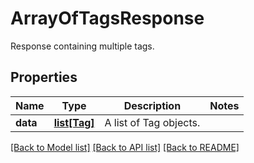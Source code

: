 # ArrayOfTagsResponse

Response containing multiple tags.
## Properties
Name | Type | Description | Notes
------------ | ------------- | ------------- | -------------
**data** | [**list[Tag]**](Tag.md) | A list of Tag objects. | 

[[Back to Model list]](../README.md#documentation-for-models) [[Back to API list]](../README.md#documentation-for-api-endpoints) [[Back to README]](../README.md)


